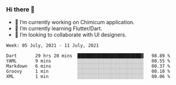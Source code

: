 ### Hi there 👋

<!--
**devcat37/devcat37** is a ✨ _special_ ✨ repository because its `README.md` (this file) appears on your GitHub profile.-->


- 🔭 I’m currently working on Chimicum application.
- 🌱 I’m currently learning Flutter/Dart.
- 👯 I’m looking to collaborate with UI designers.
<!-- - 🤔 I’m looking for help with ... -->

<!--START_SECTION:waka-->
```text
Week: 05 July, 2021 - 11 July, 2021

Dart       29 hrs 20 mins  ████████████████████████▓   98.89 % 
YAML       9 mins          ░░░░░░░░░░░░░░░░░░░░░░░░░   00.55 % 
Markdown   6 mins          ░░░░░░░░░░░░░░░░░░░░░░░░░   00.37 % 
Groovy     1 min           ░░░░░░░░░░░░░░░░░░░░░░░░░   00.10 % 
XML        1 min           ░░░░░░░░░░░░░░░░░░░░░░░░░   00.06 % 
```
<!--END_SECTION:waka-->
